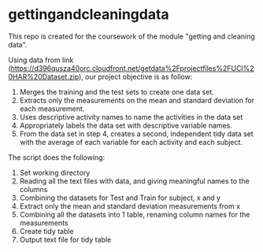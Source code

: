 # gettingandcleaningdata

This repo is created for the coursework of the module "getting and cleaning data".

Using data from link (https://d396qusza40orc.cloudfront.net/getdata%2Fprojectfiles%2FUCI%20HAR%20Dataset.zip),
our project objective is as follow:   
1. Merges the training and the test sets to create one data set.  
2. Extracts only the measurements on the mean and standard deviation for each measurement.  
3. Uses descriptive activity names to name the activities in the data set 
4. Appropriately labels the data set with descriptive variable names. 
5. From the data set in step 4, creates a second, independent tidy data set with the average of each variable for each activity  and each subject.

The script does the following:  
1. Set working directory  
2. Reading all the text files with data, and giving meaningful names to the columns 
3. Combining the datasets for Test and Train for subject, x and y 
4. Extract only the mean and standard deviation measurements from x 
5. Combining all the datasets into 1 table, renaming column names for the measurements  
6. Create tidy table  
7. Output text file for tidy table  
